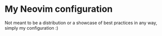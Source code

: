 # My Neovim configuration

Not meant to be a distribution or a showcase of best practices in any way, simply my configuration :)
